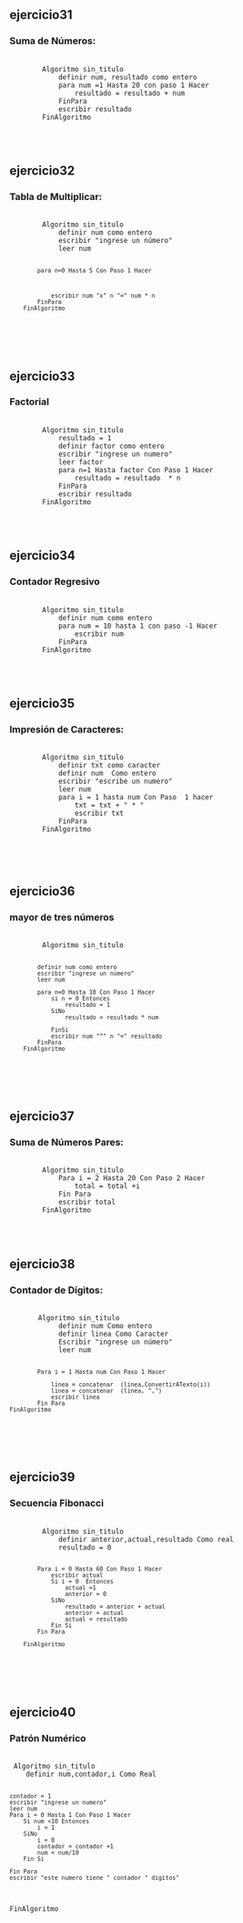 <h2> ejercicio31 </h2>
<h3> Suma de Números:   </h3>
<pre>
    <code> 
        Algoritmo sin_titulo
            definir num, resultado como entero
            para num =1 Hasta 20 con paso 1 Hacer
                resultado = resultado + num      
            FinPara
            escribir resultado
        FinAlgoritmo
 </code>
</pre>
<br>


<h2> ejercicio32 </h2>
<h3>Tabla de Multiplicar:   </h3>
<pre>
    <code> 
        Algoritmo sin_titulo
            definir num como entero
            escribir "ingrese un número"
            leer num
            
            para n=0 Hasta 5 Con Paso 1 Hacer
                
                    
                
                escribir num "x" n "=" num * n 
            FinPara
        FinAlgoritmo
 </code>
</pre>
<br>



<h2> ejercicio33 </h2>
<h3> Factorial   </h3>
<pre>
    <code> 
        Algoritmo sin_titulo
            resultado = 1
            definir factor como entero
            escribir "ingrese un numero"
            leer factor
            para n=1 Hasta factor Con Paso 1 Hacer
                resultado = resultado  * n 
            FinPara
            escribir resultado
        FinAlgoritmo
 </code>
</pre>
<br>


<h2> ejercicio34 </h2>
<h3> Contador Regresivo  </h3>
<pre>
    <code> 
        Algoritmo sin_titulo
            definir num como entero 
            para num = 10 hasta 1 con paso -1 Hacer
                escribir num 
            FinPara
        FinAlgoritmo
 </code>
</pre>
<br>

<h2> ejercicio35 </h2>
<h3> Impresión de Caracteres:  </h3>
<pre>
    <code> 
        Algoritmo sin_titulo
            definir txt como caracter 
            definir num  Como entero
            escribir "escribe un numero"
            leer num
            para i = 1 hasta num Con Paso  1 hacer 
                txt = txt + " * "
                escribir txt
            FinPara
        FinAlgoritmo

 </code>
</pre>
<br>


<h2> ejercicio36 </h2>
<h3> mayor de tres  números   </h3>
<pre>
    <code> 
        Algoritmo sin_titulo
        
            definir num como entero
            escribir "ingrese un número"
            leer num
            
            para n=0 Hasta 10 Con Paso 1 Hacer
                si n = 0 Entonces
                    resultado = 1
                SiNo
                    resultado = resultado * num 
                    
                FinSi
                escribir num "^" n "=" resultado
            FinPara
        FinAlgoritmo

 </code>
</pre>
<br>

<h2> ejercicio37 </h2>
<h3>Suma de Números Pares:   </h3>
<pre>
    <code> 
        Algoritmo sin_titulo
            Para i = 2 Hasta 20 Con Paso 2 Hacer
                total = total +i
            Fin Para
            escribir total
        FinAlgoritmo
 </code>
</pre>
<br>





<h2> ejercicio38 </h2>
<h3>Contador de Dígitos:   </h3>
<pre>
    <code> 
       Algoritmo sin_titulo
            definir num Como entero
            definir linea Como Caracter
            Escribir "ingrese un número"
            leer num 
            
            Para i = 1 Hasta num Con Paso 1 Hacer
                
                linea = concatenar  (linea,ConvertirATexto(i))
                linea = concatenar  (linea, ",")
                escribir linea 
            Fin Para
    FinAlgoritmo
 </code>
</pre>
<br>

<h2> ejercicio39 </h2>
<h3>Secuencia Fibonacci   </h3>
<pre>
    <code> 
        Algoritmo sin_titulo
            definir anterior,actual,resultado Como real
            resultado = 0
            
            
            Para i = 0 Hasta 60 Con Paso 1 Hacer
                escribir actual	
                Si i = 0  Entonces
                    actual =1
                    anterior = 0 
                SiNo
                    resultado = anterior + actual
                    anterior = actual 
                    actual = resultado
                Fin Si
            Fin Para
        
        FinAlgoritmo
 </code>
</pre>
<br>

<h2> ejercicio40 </h2>
<h3>Patrón Numérico   </h3>
<pre>
    <code> 
 Algoritmo sin_titulo
	definir num,contador,i Como Real
	
	contador = 1 
	escribir "ingrese un numero"
	leer num 
	Para i = 0 Hasta 1 Con Paso 1 Hacer
		Si num <10 Entonces
			i = 1 
		SiNo
			i = 0
			contador = contador +1
			num = num/10
		Fin Si
		
	Fin Para
	escribir "este numero tiene " contador " digitos"
FinAlgoritmo
 </code>
</pre>
